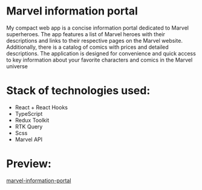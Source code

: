 # Marvel information portal
My compact web app is a concise information portal dedicated to Marvel superheroes. The app features a list of Marvel heroes with their descriptions and links to their respective pages on the Marvel website. Additionally, there is a catalog of comics with prices and detailed descriptions. The application is designed for convenience and quick access to key information about your favorite characters and comics in the Marvel universe
# Stack of technologies used:
- React + React Hooks
- TypeScript
- Redux Toolkit
- RTK Query
- Scss
- Marvel API 
# Preview:
[marvel-information-portal](https://marvel-information-portal.netlify.app/)
